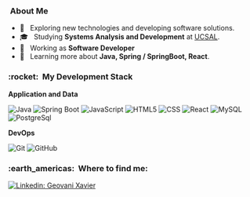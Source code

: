 <h3> &nbsp;About Me </h3>

- 🤔 &nbsp; Exploring new technologies and developing software solutions.
- 🎓 &nbsp; Studying **Systems Analysis and Development** at <a href="https://www.ucsal.br/">UCSAL</a>.
- 💼 &nbsp; Working as **Software Developer**
- 🌱 &nbsp; Learning more about **Java, Spring / SpringBoot, React**.

<h3> :rocket: &nbsp;My Development Stack </h3>

**Application and Data**

  ![Java](https://img.shields.io/badge/-Java-333333?style=flat&logo=Java&logoColor=007396)
  ![Spring Boot](https://camo.githubusercontent.com/be95e40b73b295d5a020730d3c0adcce5906cf4d5fd2c6d8e523310f8414094c/68747470733a2f2f696d672e736869656c64732e696f2f62616467652f2d537072696e67253230426f6f742d3333333333333f7374796c653d666c6174266c6f676f3d737072696e67626f6f74)
  ![JavaScript](https://img.shields.io/badge/-JavaScript-333333?style=flat&logo=javascript)
  ![HTML5](https://img.shields.io/badge/-HTML5-333333?style=flat&logo=HTML5)
  ![CSS](https://img.shields.io/badge/-CSS-333333?style=flat&logo=CSS3&logoColor=1572B6)
  ![React](https://img.shields.io/badge/-React-333333?style=flat&logo=react)
  ![MySQL](https://img.shields.io/badge/-MySQL-333333?style=flat&logo=mysql)
  ![PostgreSql](https://camo.githubusercontent.com/2f13988552b7ae81484bb9f4003357f3b3fc8c2043171d531d7e08b51b6eb641/68747470733a2f2f696d672e736869656c64732e696f2f62616467652f2d506f737467726553514c2d3333333333333f7374796c653d666c6174266c6f676f3d706f737467726573716c)

**DevOps**

  ![Git](https://img.shields.io/badge/-Git-333333?style=flat&logo=git)
  ![GitHub](https://camo.githubusercontent.com/544426317a6c6226b7f6b3367232378ea367aa5001a41da4f302a77f9959909f/68747470733a2f2f696d672e736869656c64732e696f2f62616467652f2d4769744875622d3333333333333f7374796c653d666c6174266c6f676f3d676974687562)
  	
<h3> :earth_americas: &nbsp;Where to find me: </h3> 

[![Linkedin: Geovani Xavier](https://img.shields.io/badge/-GeovaniXavier-blue?style=flat-square&logo=Linkedin&logoColor=white&link=https://www.linkedin.com/in/geovani-xavier/)](https://www.linkedin.com/in/geovani-xavier/)
